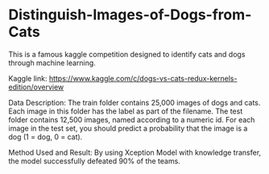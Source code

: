 # Distinguish-Images-of-Dogs-from-Cats


This is a famous kaggle competition designed to identify cats and dogs through machine learning.

Kaggle link: 
https://www.kaggle.com/c/dogs-vs-cats-redux-kernels-edition/overview

Data Description: 
The train folder contains 25,000 images of dogs and cats. Each image in this folder has the label as part of the filename. The test folder contains 12,500 images, named according to a numeric id. For each image in the test set, you should predict a probability that the image is a dog (1 = dog, 0 = cat).

Method Used and Result:
By using Xception Model with knowledge transfer, the model successfully defeated 90% of the teams.
